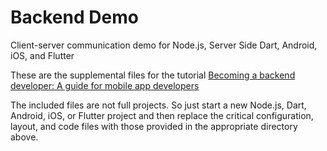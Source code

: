 # Backend Demo

Client-server communication demo for Node.js, Server Side Dart, Android, iOS, and Flutter

These are the supplemental files for the tutorial [Becoming a backend developer: A guide for mobile app developers](TODO)

The included files are not full projects. So just start a new Node.js, Dart, Android, iOS, or Flutter project and then replace the critical configuration, layout, and code files with those provided in the appropriate directory above.
